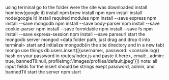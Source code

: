 using terminal go to the folder were the site was downloaded
install hombew(google it)
  install npm
brew install npm
npm install
  install node(google it)
  install required modules
npm install --save express
npm install --save mongodb
npm install --save body-parser
npm install --save cookie-parser
npm install --save formidable
npm install --save fs
npm install --save express-session
npm install --save parseurl
  start the mongodb server
mongod <data folder path, just drag and drop it into terminal>
  start and initialize mongodb(in the site directory and in a new tab)
mongo
use things
db.users.insert([{username:<your username>, password: <console.log() hash on your password in routes/index.js and paste it here>, email: <your email>, admin: true, bannedTil:null, profileImg:'/images/profiles/default.jpeg'}])
  note: all input feilds for the insert should be strings exept password, admin, and bannedTil
  start the server
npm start

